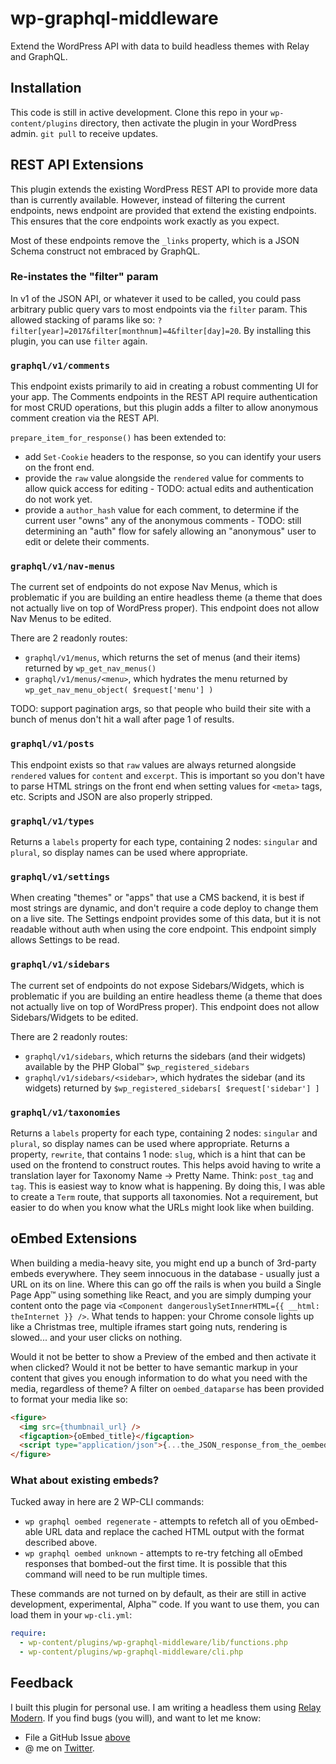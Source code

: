# wp-graphql-middleware
Extend the WordPress API with data to build headless themes with Relay and GraphQL.

## Installation

This code is still in active development. Clone this repo in your `wp-content/plugins` directory, then activate the plugin in your WordPress admin. `git pull` to receive updates.

## REST API Extensions

This plugin extends the existing WordPress REST API to provide more data than is currently available. However, instead of filtering the current endpoints, news endpoint are provided that extend the existing endpoints. This ensures that the core endpoints work exactly as you expect.

Most of these endpoints remove the `_links` property, which is a JSON Schema construct not embraced by GraphQL.

### Re-instates the "filter" param

In v1 of the JSON API, or whatever it used to be called, you could pass arbitrary public query vars to most endpoints via the `filter` param. This allowed stacking of params like so: `?filter[year]=2017&filter[monthnum]=4&filter[day]=20`. By installing this plugin, you can use `filter` again.

### `graphql/v1/comments`

This endpoint exists primarily to aid in creating a robust commenting UI for your app. The Comments endpoints in the REST API require authentication for most CRUD operations, but this plugin adds a filter to allow anonymous comment creation via the REST API. 

`prepare_item_for_response()` has been extended to:
* add `Set-Cookie` headers to the response, so you can identify your users on the front end. 
* provide the `raw` value alongside the `rendered` value for comments to allow quick access for editing - TODO: actual edits and authentication do not work yet.
* provide a `author_hash` value for each comment, to determine if the current user "owns" any of the anonymous comments - TODO: still determining an "auth" flow for safely allowing an "anonymous" user to edit or delete their comments.

### `graphql/v1/nav-menus`

The current set of endpoints do not expose Nav Menus, which is problematic if you are building an entire headless theme (a theme that does not actually live on top of WordPress proper). This endpoint does not allow Nav Menus to be edited.

There are 2 readonly routes:
* `graphql/v1/menus`, which returns the set of menus (and their items) returned by `wp_get_nav_menus()`
* `graphql/v1/menus/<menu>`, which hydrates the menu returned by `wp_get_nav_menu_object( $request['menu'] )`

TODO: support pagination args, so that people who build their site with a bunch of menus don't hit a wall after page 1 of results.

### `graphql/v1/posts`

This endpoint exists so that `raw` values are always returned alongside `rendered` values for `content` and `excerpt`. This is important so you don't have to parse HTML strings on the front end when setting values for `<meta>` tags, etc. Scripts and JSON are also properly stripped.

### `graphql/v1/types`

Returns a `labels` property for each type, containing 2 nodes: `singular` and `plural`, so display names can be used where appropriate.

### `graphql/v1/settings`

When creating "themes" or "apps" that use a CMS backend, it is best if most strings are dynamic, and don't require a code deploy to change them on a live site. The Settings endpoint provides some of this data, but it is not readable without auth when using the core endpoint. This endpoint simply allows Settings to be read.

### `graphql/v1/sidebars`

The current set of endpoints do not expose Sidebars/Widgets, which is problematic if you are building an entire headless theme (a theme that does not actually live on top of WordPress proper). This endpoint does not allow Sidebars/Widgets to be edited.

There are 2 readonly routes:
* `graphql/v1/sidebars`, which returns the sidebars (and their widgets) available by the PHP Global™ `$wp_registered_sidebars`
* `graphql/v1/sidebars/<sidebar>`, which hydrates the sidebar (and its widgets) returned by `$wp_registered_sidebars[ $request['sidebar'] ]`

### `graphql/v1/taxonomies`

Returns a `labels` property for each type, containing 2 nodes: `singular` and `plural`, so display names can be used where appropriate.
Returns a property, `rewrite`, that contains 1 node: `slug`, which is a hint that can be used on the frontend to construct routes. This helps avoid having to write a translation layer for Taxonomy Name -> Pretty Name. Think: `post_tag` and `tag`. This is easiest way to know what is happening. By doing this, I was able to create a `Term` route, that supports all taxonomies. Not a requirement, but easier to do when you know what the URLs might look like when building.

## oEmbed Extensions

When building a media-heavy site, you might end up a bunch of 3rd-party embeds everywhere. They seem innocuous in the database - usually just a URL on its on line. Where this can go off the rails is when you build a Single Page App™ using something like React, and you are simply dumping your content onto the page via `<Component dangerouslySetInnerHTML={{ __html: theInternet }} />`. What tends to happen: your Chrome console lights up like a Christmas tree, multiple iframes start going nuts, rendering is slowed... and your user clicks on nothing.

Would it not be better to show a Preview of the embed and then activate it when clicked? Would it not be better to have semantic markup in your content that gives you enough information to do what you need with the media, regardless of theme? A filter on `oembed_dataparse` has been provided to format your media like so:

```HTML
<figure>
  <img src={thumbnail_url} />
  <figcaption>{oEmbed_title}</figcaption>
  <script type="application/json">{...the_JSON_response_from_the_oembed_provider}</script>
</figure>
```
### What about existing embeds?

Tucked away in here are 2 WP-CLI commands:

* `wp graphql oembed regenerate` - attempts to refetch all of you oEmbed-able URL data and replace the cached HTML output with the format described above.
* `wp graphql oembed unknown` - attempts to re-try fetching all oEmbed responses that bombed-out the first time. It is possible that this command will need to be run multiple times.

These commands are not turned on by default, as their are still in active development, experimental, Alpha™ code. If you want to use them, you can load them in your `wp-cli.yml`:

```YAML
require:
  - wp-content/plugins/wp-graphql-middleware/lib/functions.php
  - wp-content/plugins/wp-graphql-middleware/cli.php
```

## Feedback

I built this plugin for personal use. I am writing a headless them using [Relay Modern](https://facebook.github.io/relay/docs/relay-modern.html). If you find bugs (you will), and want to let me know:  
* File a GitHub Issue [above](https://github.com/staylor/wp-graphql-middleware/issues/new)
* @ me on [Twitter](https://twitter.com/wonderboymusic).
